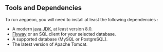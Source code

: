 ## Tools and Dependencies

To run aegaeon, you will need to install at least the following dependencies :

- A modern [java JDK](https://www.oracle.com/technetwork/java/javase/downloads/index.html), at least version 8.0.
- [Flyway](https://flywaydb.org/) or an SQL client for your selected database.
- A supported database (MySQL or PostgreSQL).
- The latest version of Apache Tomcat.